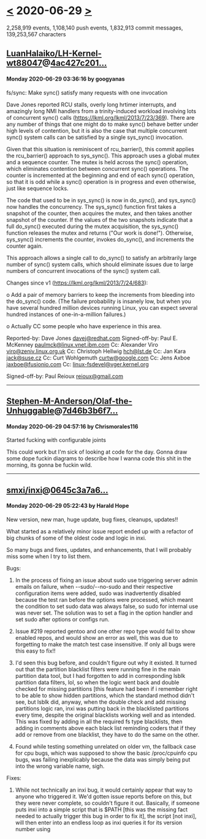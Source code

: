 # [<](2020-06-28.md) 2020-06-29 [>](2020-06-30.md)

2,258,919 events, 1,108,140 push events, 1,832,913 commit messages, 139,253,567 characters


## [LuanHalaiko/LH-Kernel-wt88047](https://github.com/LuanHalaiko/LH-Kernel-wt88047)@[4ac427c201...](https://github.com/LuanHalaiko/LH-Kernel-wt88047/commit/4ac427c201e138c2c61610a912d5ffc4f31cc5d1)
#### Monday 2020-06-29 03:36:16 by googyanas

fs/sync: Make sync() satisfy many requests with one invocation

Dave Jones reported RCU stalls, overly long hrtimer interrupts, and
amazingly long NMI handlers from a trinity-induced workload involving
lots of concurrent sync() calls (https://lkml.org/lkml/2013/7/23/369).
There are any number of things that one might do to make sync() behave
better under high levels of contention, but it is also the case that
multiple concurrent sync() system calls can be satisfied by a single
sys_sync() invocation.

Given that this situation is reminiscent of rcu_barrier(), this commit
applies the rcu_barrier() approach to sys_sync().  This approach uses
a global mutex and a sequence counter.  The mutex is held across the
sync() operation, which eliminates contention between concurrent sync()
operations.  The counter is incremented at the beginning and end of
each sync() operation, so that it is odd while a sync() operation is in
progress and even otherwise, just like sequence locks.

The code that used to be in sys_sync() is now in do_sync(), and
sys_sync()
now handles the concurrency.  The sys_sync() function first takes a
snapshot of the counter, then acquires the mutex, and then takes another
snapshot of the counter.  If the values of the two snapshots indicate
that
a full do_sync() executed during the mutex acquisition, the sys_sync()
function releases the mutex and returns ("Our work is done!").
Otherwise,
sys_sync() increments the counter, invokes do_sync(), and increments
the counter again.

This approach allows a single call to do_sync() to satisfy an
arbitrarily
large number of sync() system calls, which should eliminate issues due
to large numbers of concurrent invocations of the sync() system call.

Changes since v1 (https://lkml.org/lkml/2013/7/24/683):

o	Add a pair of memory barriers to keep the increments from
	bleeding into the do_sync() code.  (The failure probability
	is insanely low, but when you have several hundred million
	devices running Linux, you can expect several hundred instances
	of one-in-a-million failures.)

o	Actually CC some people who have experience in this area.

Reported-by: Dave Jones <davej@redhat.com>
Signed-off-by: Paul E. McKenney <paulmck@linux.vnet.ibm.com>
Cc: Alexander Viro <viro@zeniv.linux.org.uk>
Cc: Christoph Hellwig <hch@lst.de>
Cc: Jan Kara <jack@suse.cz>
Cc: Curt Wohlgemuth <curtw@google.com>
Cc: Jens Axboe <jaxboe@fusionio.com>
Cc: linux-fsdevel@vger.kernel.org

Signed-off-by: Paul Reioux <reioux@gmail.com>

---
## [Stephen-M-Anderson/Olaf-the-Unhuggable](https://github.com/Stephen-M-Anderson/Olaf-the-Unhuggable)@[7d46b3b6f7...](https://github.com/Stephen-M-Anderson/Olaf-the-Unhuggable/commit/7d46b3b6f70eb4f535715d97b079bb1ae49068b6)
#### Monday 2020-06-29 04:57:16 by Chrismorales116

Started fucking with configurable joints

This could work but I'm sick of looking at code for the day. Gonna draw some dope fuckin diagrams to describe how I wanna code this shit in the morning, its gonna be fuckin wild.

---
## [smxi/inxi](https://github.com/smxi/inxi)@[0645c3a7a6...](https://github.com/smxi/inxi/commit/0645c3a7a6735ff8875e26ead74700b8eb4e6fc8)
#### Monday 2020-06-29 05:22:43 by Harald Hope

New version, new man, huge update, bug fixes, cleanups, updates!!

What started as a relatively minor issue report ended up with a refactor of big
chunks of some of the oldest code and logic in inxi.

So many bugs and fixes, updates, and enhancements, that I will probably miss some
when I try to list them.

Bugs:
1. In the process of fixing an issue about sudo use triggering server admin
emails on failure, when --sudo/--no-sudo and their respective configuration
items were added, sudo was inadvertently disabled because the test ran before
the options were processed, which meant the condition to set sudo data was
always false, so sudo for internal use was never set. The solution was to
set a flag in the option handler and set sudo after options or configs run.

2. Issue #219 reported gentoo and one other repo type would fail to show
enabled repos, and would show an error as well, this was due to forgetting
to make the match test case insensitive. If only all bugs were this easy
to fix!!

3. I'd seen this bug before, and couldn't figure out why it existed.
It turned out that the partition blacklist filters were running fine
in the main partition data tool, but I had forgotten to add in corresponding
lsblk partition data filters, lol, so when the logic went back and double
checked for missing partitions [this feature had been if i remember right
to be able to show hidden partitions, which the standard method didn't see,
but lsblk did, anyway, when the double check and add missing partitions
logic ran, inxi was putting back in the blacklisted partitions every time,
despite the original blacklists working well and as intended.
This was fixed by adding in all the required fs type blacklists, then
adding in comments above each black list reminding coders that if they
add or remove from one blacklist, they have to do the same on the other.

4. Found while testing something unrelated on older vm, the fallback
case for cpu bugs, which was supposed to show the basic /proc/cpuinfo
cpu bugs, was failing inexplicably because the data was simply being
put into the wrong variable name, sigh.

Fixes:
1. While not technically an inxi bug, it would certainly appear that way to
anyone who triggered it. We'd gotten issue reports before on this, but they
were never complete, so couldn't figure it out. Basically, if someone puts
inxi into a simple script that is $PATH [this was the missing fact needed to
actually trigger this bug in order to fix it], the script [not inxi], will
then enter into an endless loop as inxi queries it for its version number using
<script name> --version. This issue didn't happen if the script calling inxi
was not in PATH, which is why I'd never been able to figure it out before.

Only simple scripts with no argument handlers could trigger this scenario,
and only if they were in PATH.

Fixing this required refactoring the entire start get_shell_data logic, which
ended up with a full refactor of the program_version logic as well. The fix
was to expand the list of shells known by inxi so it would be able to recognize
when it was in a shell running a script running inxi.

This resulted in several real improvements, for instance, inxi will now almost
always be able to determine the actual shell running inxi, even when started
by something else. It will also never use --version attempts on programs it does
not know about in a whitelist.

So we lose slightly the abilty to get version data on unknown shells, but we
gain inxi never being able to trigger such an infinite loop situation.

2. As part of the program_version refactor, a long standing failure to get ksh,
lksh, loksh, pdksh, and the related posh shells, all of which ID their version
numbers only if they are running the command in themselves. The mistake had
been having the default shell run that command. These all now correctly identify
themselves.

3. As part of the wm upgrades, many small failures to ID version numbers, or
even wm's, in some cases, were discovered when testing, and corrected. Some
I had not tested, like qtile, and the lisp variants, were not being detected
correctly by the tests due to the way python or lisp items are listed in ps aux.

4. As part of the wm update and program_version refactor, updated and simplified
many desktop and wm detections and logic blocks. Ideally this makes them more
preditable and easy to work on for the future.

5. As some last tunings for the new -y1 key: value pair per line output option,
fixed some small glitches in -b indentation. Also improved RAID indenting,
and Weather, and made it all very clean and predictable in terms of indentations.

6. Something I'd slightly noticed but never done anything about, while testing
desktop fixes, I realized that for Desktop: item, dm: is a secondary data type,
but if it's Console:, then DM: is a primary data type, not a secondary one. So
now if Console: it becomes DM: whic makes sense, previously it implied a dm:
was used to start the console, which was silly. Also, since often the reason
it's Console: with no dm in the first place is that it's a server with no dm.
So now if console, and no dm detected, rather than showing DM: N/A it just
doesn't show dm at all.

7. As part of the overall core refactor, the print_data logic was also refactored
and simplified, by making -y1 a first class citizen, it led to significantly
different way of being able to present inxi data on your screen, and now
print_data logic is cleaner and reflects these changes more natively, all the
initial hacks to get this working were removed, and the logic was made to be
core, not tacked on.

8. A small thing also revealed in issue #219, battery data was not being
trimmed, not sure how I missed that, but in some cases, space padding was in the
values and was not removed, which leads to silly looking inxi output.

9. Several massive internal optimizations, which were tested heavily, led to
in one case, 8-900x faster execution the second time a data structure is used,
previously in program_values the entire list was loaded each time program_values
was called, now it's loaded into a variable on first load and the variable is
used for the tests after that. This was also done for the vendor_version for
disk vendors, which also features a very long data structure which can be
loaded > 1 times for instances where a system has > 1 disk.

I also tested while I was at it, to see if loading these tyeps of data structures,
arrays of arrays, or hashes of arrays, by reference, or by dereferencing their
arrays, was faster, and it proved that it's about 20% faster to not
dereference them, but to use them directly. So I've switched a number of the
fixed data structures internally do use that method.

Another tiny optimization was hard resetting the print_data iterator hash,
while this would never matter in the real world, it showed that resetting
the iterator hash manually was slightly more efficient than resetting it
with a for loop.

10. While  not seen inside inxi, I updated and improved a number of the vm's
used to test inxi and various software detections, so now I have a good selection,
going back to 2008 or so, up to current. This is helpful because things like
shells and window managers and desktops come and go, so it is hard to test
old detections on new stuff when you can't install those anymore. You'll see
these fixes in many of the less well known window managers, and in a few of
the better known ones, where in some cases the detections were damaged.

11. As part of the program_version refactor, updated and fixed file based
version detections, those, ideally, will almost never be used. Hopefully
programmers of things like window managers, shells, and desktops, can
learn how to handle --version requests, even though I realize that's a lot
harder than copying someone's code and then rebranding as your own project, or
whatever excuse people have for not including a --version item in their softaware.

Enhancements:
1. As a result of the shell, start shell, shell parent refactors, inxi was able
to correctly in most cases deetermine also the user default shell and its verison,
so that was added as an -Ixxx option:
Shell: ksh v: A_2020.0.0 default: Bash v: 5.0.16

2. As part of the program_version refactor, a more robust version number
cleaner was made, which now allows for much more manipulation of the version
number string, which sometimes contains, without spaces, non version number '
info right before the actual version.

3. Many more wm IDs were created and tested, and some old virtual machines
that were used years ago were used again to test old window managers and
their IDs, as well as new vms created to test newer ones. Many version
IDs and WM ids were fixed in this process as well. All kinds of new ones
added, though the list is basiclaly endless so ideally inxi would only use
its internal data tables for window managers that have actual users, or did.

4. First wayland datatype, now it may show Display ID: with -Ga, so far that's
the only wayland screen/display data I can get reliably.

5. As part of the shell parent/started in: updates and fixes, added every shell
I could find, and installed and tested as many of them as possible to verify
that either they have no version method, or that their version method works.
This shell logic also is used to determine start parent. Obviously using
whitelists of things that can change over time isn't ideal, but there was no
way to actually do it otherwise. The best part of the fixes is that it's now
remarkably difficult to trick inxi into reporting the wrong shell, and it
generally will also get the default shell right, though I found cases in
testing where a shell when started replaces the value in $SHELL with itself.

6. I found a much faster and reasonably reliable way to determine toolkits
used by gtk desktops, like cinnamon, gnome, and a few others. Test is to
get version from gtk-launcher, which is MUCH faster than doing a package
version query on the random libgtk toolkit that might be tested, and actually
was tested for pacman, apt, and rpm in the old days, but that was removed
because it was a silly hack. It's possible that now and then gtk desktops
will be 0.0.1 versions off, but in most cases, the version matched, so I decided
to restore the tk: item for a selection of gtk or gnome based desktops.

So now gtk desktops, except mate, which of course will be using gtk 2 for a
while longer, toolkit version should be working again, and the new method
works on everything, unlike the old nasty hack that was used, which required
package queries and guessing at which gtk lib was actually running the desktop,
it was such a slow nasty hack that it was dumped a while ago, but this new
method works reliably in most cases and solves most of the issues.

7. As part of the overall program_versions refactor, the package version
tester tool was extended to support pacman, dpkg, and rpm, which in practical
terms covers most gnu/linux users and systems. Since this feature is literally
only used for ASH and DASH shell version detections, it was really just added
as a proof of concept, and because it fit in well with the new Package counts
feature of -I/-r.

8. Updated for version info a few other programs, added compositors as well.

9. Last but not least!! More disk vendor IDs, more disk vendors!! And found
another source to double check vendor IDs, that's good.

New Features:
1. For -Ix/-rx, -Ixx/-rxx, -Ia/-ra, now inxi shows package counts for most
package managers plus snap, flatpak, and appimage. I didn't test appimage so
I'm not 100% sure that works, but the others are all tested and work.

If -r, Packages shows in the Repos item as first row, which makes sense, packages,
repos, fits. Note that in some systems getting full package counts takes some
time so it's an -x option not default.
If -rx, -rxx, -ra, package info moved to -r section, and if -Ix, -Ixx, or -Ia,
the following data shows:
 * -Ix or -rx: show total package counts: Packages: 2429
 * -Ixx or -rxx: shows Packages then counts by package manager located. If there
 was only one package manager with packages, the total moves from right after
 Packages: to the package manager, like: Packages: apt: 3241 but if there were
 for example 2 or more found, it would show the total then:
 Packages 3245 apt:3241 snap: 4
 * -Ia or -ra: adds package managers with 0 packages managed, those are not
 show with -xx, and also shows how many of those packages per package manager
 is a library type lib file.
 Sample:
 inxi -Iay1
Info:
  Processes: 470
  Uptime: 8d 10h 42m
  Memory: 31.38 GiB
    used: 14.43 GiB (46.0%)
  Init: systemd
    v: 245
    runlevel: 5
  Compilers:
    gcc: 9.3.0
    alt: 5/6/7/8/9
  Packages:
    apt: 3685
      lib: 2098
    rpm: 0
  Shell: Elvish
    v: 0.13.1+ds1-1
    default: Bash
      v: 5.0.16
    running in: kate
  pinxi: 3.1.04-1

---
## [Spoopsta/GameJam](https://github.com/Spoopsta/GameJam)@[6c39665262...](https://github.com/Spoopsta/GameJam/commit/6c396652626afc46a05a1c68803f8ef35984aad4)
#### Monday 2020-06-29 07:10:40 by BunBoi

baking baking and more baking my god why does it take so long i want to die seriously what the hell i just want to make my level look pretty

---
## [lgritz/oiio](https://github.com/lgritz/oiio)@[d788a9e641...](https://github.com/lgritz/oiio/commit/d788a9e641048e736a320e88751a18c18f573382)
#### Monday 2020-06-29 07:17:20 by Larry Gritz

Terminal I/O of images

This is a little kooky maybe, but it was something I was playing a couple
years ago, finally inspired by Chris to clean it up and PR it.

This patch adds a "term" format which, instead of writing files,
outputs a preview image to a true color text terminal window.

Is any of this useful? I have no idea. But it's kinda fun.

The quick demo of this is:

    oiiotool myfile.exr -o out.term

It will only do something useful if on a color terminal emulator with
24 bit color capability and Unicode. (I've tested it on the
gnome-terminal on Linux, and iTerm2 on Mac.)

The best quality results are on Mac if you are using iTerm2, it can
additionally do an actual pixel output (iTerm2 has as a nonstandard
feature the ability to send inline images to the terminal). This is
the "iterm2" method, but it's only expected to work on Mac with
iTerm2. It will automatically use this method as the default if you
are running iTerm2.

Next best is (thanks, Chris) is to display two pixels (vertically) in
each character cell, by outputting the Unicode "upper half block"
glyph (\u2508) with the foreground color set to the top pixel's color
and the background color set to the bottom pixel's color. This is the
default if you're not on a Mac running iTerm2. To demo (if you're on
have iTerm2 but want to see this method):

    oiiotool myfile.exr -attrib term:method 24bit -o out.term

But some terminals and fonts don't support unicode, or don't display
this character, or display it with an ugly border. So you can also use
an alternate method:

    oiiotool myfile.exr -attrib term:method 24bit-space -o out.term

where doesn't use the unicode trick but instead outputs a space (' ')
for each 2 vertical pixels, simply setting the background color to the
average of those two pixels.

There's also a "256color" method that just uses the 6x6x6 color space
in the 256 color palette -- which looks horrible -- and an
experimental "dither" which does a half-assed Floyd-Steinberg
dithering, horizontally only, and frankly is not an improvement unless
you squint really hard.

In all cases, the image will automatically be resized to fit in the
terminal, as well as converted to sRGB so it looks kinda ok.

Along the way, I added a new ImageOutput::supports("procedural")
query.  If the existing input supports("procedural") query says
whether the input image is being generated procedurally and doesn't
correspond to an existing file on disk being ead, then the output
supports("procedural") is the opposite -- is the output doing
something procedural that does not correspond to a file being written.
(The specific use is to use this to avoid oiiotool attempting to
rename the file to move it into its final position.)

Signed-off-by: Larry Gritz <lg@larrygritz.com>

---
## [CaptainJellyBS/BuildingPlayfulWorlds](https://github.com/CaptainJellyBS/BuildingPlayfulWorlds)@[32026e0914...](https://github.com/CaptainJellyBS/BuildingPlayfulWorlds/commit/32026e09143432f9ff252a3c97abc2dd91bdc777)
#### Monday 2020-06-29 15:33:44 by Mana

TR-0010
-HOLY SHIT ROTATION WORKS?
-But now position is fucked, because of positions, which should be fixable

---
## [arnfred/Kind](https://github.com/arnfred/Kind)@[d650bee779...](https://github.com/arnfred/Kind/commit/d650bee77981933dfcd41fcc61c470094933b847)
#### Monday 2020-06-29 17:16:50 by Jonas Arnfred

implementing typegen using ast:traverse

This change reimplements type generation using the generalised framework
for traversing ASTs. It's been a trying exersice, partially because of
the Erlang compiler's reluctance to include stack traces for run-time
map errors.

One problem has been stumping me for a while, but I think I might have
come up with a pleasing resolution: If a type has both free variables
and guards, how do I invoke a subtype? For example, take the following
recursive type:

```
Blip a b
 | A, B -> Blop {k1: A, k2: B}
 | B, t -> Blop {k1: t, k2: B}
```

Say I want to construct a `Blop` element in my code. How do I invoke it?
-- Before pattern matching, I would record which variables where used in
the type following the `Blop` tag, and since I didn't have patterns
where it's possible to generate new variables, they would always be a
subset of the variables for `Blip`. This made it easy to create a type
function `Blop` with a subset of `Blip`'s arguments.

However with pattern matching we can generate new free variables that
have little to do with the variables given to `Blip`. This means the
type expression of `Blop` might cover over many more variables than
there are arguments to `Blip` and that it's hard to map the relationship
between these arguments with the variables of `Blop`.

When considering this problem, I saw three solutions:

1. Make it so we can't call `Blop` on it's own if it contains variables.
New `Blop`s can only be created indirectly through creating `Blip`s.
2. Make it so that when we construct `Blop`, we copy the pattern
matching from `Blip` to create the new free variables. Then we need some
logic to map the variables of `Blop` to the arguments of `Blip` so we
can tell which of `Blip`s arguments `Blop` should be called with.
3. Make blop a type function of the free variables present in the type
that `Blop` covers over. Then use the `scanner` to figure out the
constraints on these variables and check that when `Blop` is invoked,
these constraints are upheld, so we don't end up creating malformed
`Blop`s.

I've chosen solution 3 because of a few different reasons:
 * I think it's important to be able to create `Blop`s
 * I think it's important that the arguments to the `Blop` function are
   easy to deduce
 * I think trying to map Blop's free variables to `Blip`s arguments is
   gnarly as fuck, and I don't want to complicate my life needlessly

It's possible that checking that we don't create malformed `Blop`s
isn't so very straightforward. Scanning type statements isn't something
the scanner currently supports, but extending that capability comes
with a host of advantages, predominantly around the fact that
other domain errors in types might be caught.

Next steps:
 * Fix parsing of type clauses. I've discovered that I can't declare a
   type underneath a type function with clauses currently
 * Add support for match statements in types (should be pretty
   straightforward)
 * Implement type scanner (possibly using ast:traverse as a use-case
   for whether it's possible to convert the regular scanner)
 * Extend type generation to general code generation and reuse work to
   generate code

---
## [sciencehistory/scihist_digicoll](https://github.com/sciencehistory/scihist_digicoll)@[91b391c772...](https://github.com/sciencehistory/scihist_digicoll/commit/91b391c772beb4ca84b66176fc98ccc45a011acb)
#### Monday 2020-06-29 17:43:02 by Jonathan Rochkind

Freeze blacklight in Gemfile to 7.7.x

While BL minor version releases are theoretically intended to be backwards compatible,
our experience is that upgrading blacklight even to a minor version frequently causes
problems.

By locking to 7.7.x, we can run `bundle update` or `bundle update some_arg` to update other dependencies, and bundler will never update blacklight beyond 7.7.x, becuase we've told it not to here. This will let us use bundler for dependency management in a more convenient way, to keep other dependecies up to date, without worrying it'll update blacklight.

The downside is that blacklight really will be fixed to 7.7.x unless we take manual action to change the Gemfile to try a new version. So new 7.x's will be out with bugfixes or improvements, but we'll just be stuck on the old one.  We will need to periodically remember to try new ones and see if they work, to avoid getting stuck on an old version. Or eventually something will force our hand, we'll need to update to a new version of Blacklight becuase 7.7.x is incompatible with something else we need to update, etc.

But for now, we think this is more manageable, we want to be able to periodically run `bundle update` to update ALL our dependencies to latest non-breaking versions, and can't afford to deal with the individual attention that Blacklight minor versions often require to avoid problems or copious deprecation warnings. (Right now the reaosn we are sticking to 7.7.x instead of 7.8.0 is to avoid some copious deprecation warnings that would fill up our logs, which are non-trivial to deal with, in 7.8.0).

---
## [Exerra/exerrawebsite](https://github.com/Exerra/exerrawebsite)@[587c9f66d7...](https://github.com/Exerra/exerrawebsite/commit/587c9f66d76cbc644adaa331fa78a0827ccd1b14)
#### Monday 2020-06-29 18:42:34 by SCP-049

fuck this shit ass fucking meta fucking cunt ass shit

---
## [postgres/postgres](https://github.com/postgres/postgres)@[c410af098c...](https://github.com/postgres/postgres/commit/c410af098c46949e36607eb13689e697fa2def97)
#### Monday 2020-06-29 21:12:56 by Tom Lane

Mop up some no-longer-necessary hacks around printf %.*s format.

Commit 54cd4f045 added some kluges to work around an old glibc bug,
namely that %.*s could misbehave if glibc thought any characters in
the supplied string were incorrectly encoded.  Now that we use our
own snprintf.c implementation, we need not worry about that bug (even
if it still exists in the wild).  Revert a couple of particularly
ugly hacks, and remove or improve assorted comments.

Note that there can still be encoding-related hazards here: blindly
clipping at a fixed length risks producing wrongly-encoded output
if the clip splits a multibyte character.  However, code that's
doing correct multibyte-aware clipping doesn't really need a comment
about that, while code that isn't needs an explanation why not,
rather than a red-herring comment about an obsolete bug.

Discussion: https://postgr.es/m/279428.1593373684@sss.pgh.pa.us

---
## [Kayoshi-dev/Portfolio](https://github.com/Kayoshi-dev/Portfolio)@[6817e2ed46...](https://github.com/Kayoshi-dev/Portfolio/commit/6817e2ed461898e8d6bca87523035c7b7809f65b)
#### Monday 2020-06-29 22:33:37 by Maxime

add a working fallback for browser that doesn't support web format

i hate my life. i said "working fallback" but I'm not sure

---
## [rsahlstrom/family-meal-schedule](https://github.com/rsahlstrom/family-meal-schedule)@[c57bdb025b...](https://github.com/rsahlstrom/family-meal-schedule/commit/c57bdb025b8a1c3345f2e29f2905e0327cb48bca)
#### Monday 2020-06-29 23:15:09 by Russell Ahlstrom

Adds Support for Breakfast, Lunch, Dinner, Notes, and Slow Cookers

Instead of specifying a meal, you specify a breakfast, lunch, and dinner
on the day. If your day has more than one meal, it outputs the type
of the meal.

Notes can be displayed on a day instead of a meal and shows in italics.

A slow cooker alert can be added so you know you don't cook at your
normal time.

Adds meal plan for 06282020.

---

# [<](2020-06-28.md) 2020-06-29 [>](2020-06-30.md)


